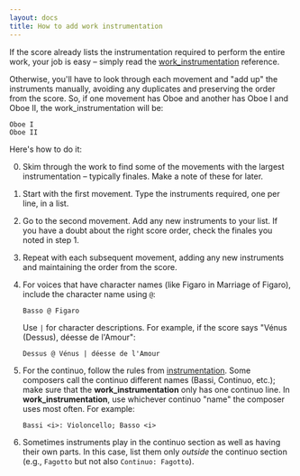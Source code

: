 ```yaml
---
layout: docs 
title: How to add work instrumentation
---
```

If the score already lists the instrumentation required to perform the entire work, your job is easy – simply read the [work_instrumentation](/docs/references/columns#work_instrumentation) reference.

Otherwise, you'll have to look through each movement and "add up" the instruments manually, avoiding any duplicates and preserving the order from the score. So, if one movement has Oboe and another has Oboe I and Oboe II, the work_instrumentation will be:
```
Oboe I
Oboe II
```

Here's how to do it:

0. Skim through the work to find some of the movements with the largest instrumentation – typically finales. Make a note of these for later. 
1. Start with the first movement. Type the instruments required, one per line, in a list.
2. Go to the second movement. Add any new instruments to your list. If you have a doubt about the right score order, check the finales you noted in step 1.
3. Repeat with each subsequent movement, adding any new instruments and maintaining the order from the score.
4. For voices that have character names (like Figaro in Marriage of Figaro), include the character name using `@`:
    ```
    Basso @ Figaro
    ```

    Use `|` for character descriptions. For example, if the score says "Vénus (Dessus), déesse de l'Amour":
    ```
    Dessus @ Vénus | déesse de l'Amour
    ```   

5. For the continuo, follow the rules from [instrumentation](/docs/references/columns#instrumentation). Some composers call the continuo different names (Bassi, Continuo, etc.); make sure that the **work_instrumentation** only has one continuo line. In **work_instrumentation**, use whichever continuo "name" the composer uses most often. For example:
    ```
    Bassi <i>: Violoncello; Basso <i>
    ```
6. Sometimes instruments play in the continuo section as well as having their own parts. In this case, list them only _outside_ the continuo section (e.g., `Fagotto` but not also `Continuo: Fagotto`).
